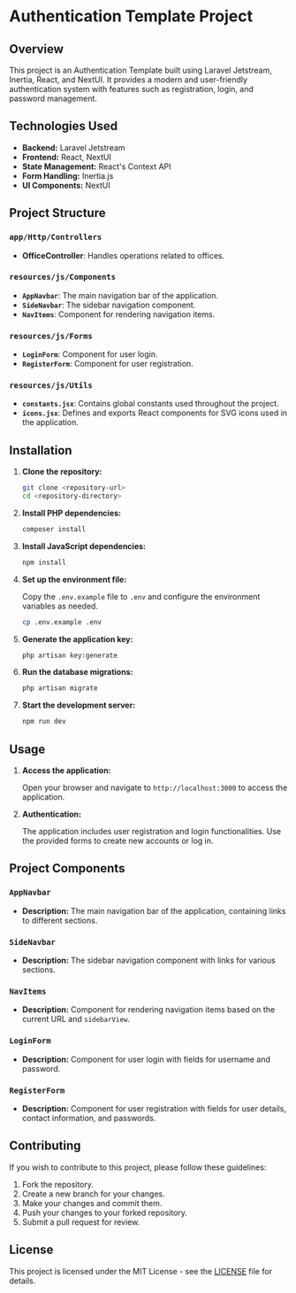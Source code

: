 # Authentication Template Project

## Overview

This project is an Authentication Template built using Laravel Jetstream, Inertia, React, and NextUI. It provides a modern and user-friendly authentication system with features such as registration, login, and password management.

## Technologies Used

-   **Backend:** Laravel Jetstream
-   **Frontend:** React, NextUI
-   **State Management:** React's Context API
-   **Form Handling:** Inertia.js
-   **UI Components:** NextUI

## Project Structure

### `app/Http/Controllers`

-   **OfficeController**: Handles operations related to offices.

### `resources/js/Components`

-   **`AppNavbar`**: The main navigation bar of the application.
-   **`SideNavbar`**: The sidebar navigation component.
-   **`NavItems`**: Component for rendering navigation items.

### `resources/js/Forms`

-   **`LoginForm`**: Component for user login.
-   **`RegisterForm`**: Component for user registration.

### `resources/js/Utils`

-   **`constants.jsx`**: Contains global constants used throughout the project.
-   **`icons.jsx`**: Defines and exports React components for SVG icons used in the application.

## Installation

1. **Clone the repository:**

    ```bash
    git clone <repository-url>
    cd <repository-directory>
    ```

2. **Install PHP dependencies:**

    ```bash
    composer install
    ```

3. **Install JavaScript dependencies:**

    ```bash
    npm install
    ```

4. **Set up the environment file:**

    Copy the `.env.example` file to `.env` and configure the environment variables as needed.

    ```bash
    cp .env.example .env
    ```

5. **Generate the application key:**

    ```bash
    php artisan key:generate
    ```

6. **Run the database migrations:**

    ```bash
    php artisan migrate
    ```

7. **Start the development server:**

    ```bash
    npm run dev
    ```

## Usage

1. **Access the application:**

    Open your browser and navigate to `http://localhost:3000` to access the application.

2. **Authentication:**

    The application includes user registration and login functionalities. Use the provided forms to create new accounts or log in.

## Project Components

### `AppNavbar`

-   **Description:** The main navigation bar of the application, containing links to different sections.

### `SideNavbar`

-   **Description:** The sidebar navigation component with links for various sections.

### `NavItems`

-   **Description:** Component for rendering navigation items based on the current URL and `sidebarView`.

### `LoginForm`

-   **Description:** Component for user login with fields for username and password.

### `RegisterForm`

-   **Description:** Component for user registration with fields for user details, contact information, and passwords.

## Contributing

If you wish to contribute to this project, please follow these guidelines:

1. Fork the repository.
2. Create a new branch for your changes.
3. Make your changes and commit them.
4. Push your changes to your forked repository.
5. Submit a pull request for review.

## License

This project is licensed under the MIT License - see the [LICENSE](LICENSE) file for details.
